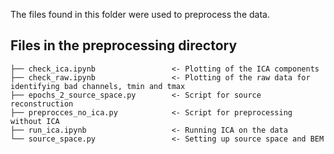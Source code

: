 
The files found in this folder were used to preprocess the data.

## Files in the preprocessing directory
```
├── check_ica.ipynb                 <- Plotting of the ICA components
├── check_raw.ipynb                 <- Plotting of the raw data for identifying bad channels, tmin and tmax
├── epochs_2_source_space.py        <- Script for source reconstruction
├── preprocces_no_ica.py            <- Script for preprocessing without ICA
├── run_ica.ipynb                   <- Running ICA on the data
└── source_space.py                 <- Setting up source space and BEM
```